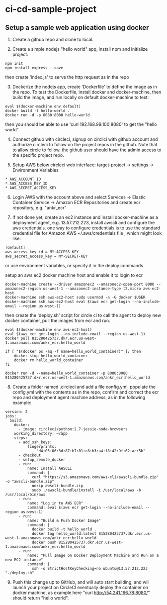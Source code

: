 # ci-cd-sample-project

## Setup a sample web application using docker

1. Create a github repo and clone to local.

2. Create a simple nodejs "hello world" app, install npm and initialize project:
```
npm init
npm install express --save
```
then create 'index.js' to serve the http request as in the repo

3. Dockerize the nodejs app, create 'Dockerfile' to define the image as in the repo. To test the Dockerfile, install docker and docker-machine, then build the image, and run locally on default docker-machine to test:
```
eval $(docker-machine env default)
docker build -t hello-world .
docker run -d -p 8080:8080 hello-world
```
then you should be able to use 'curl 192.168.99.100:8080' to get the "hello world"

4. Connect github with circleci, signup on circlici with github account and authorize circleci to follow on the project repos in the github. Note that to allow circle to follow, the github user should have the admin access to the specific project repo.

5. Setup AWS below circleci web interface: target-project -> settings -> Environment Variables
```
* AWS_ACCOUNT_ID
* AWS_ACCESS_KEY_ID
* AWS_SECRET_ACCESS_KEY
```

6. Login AWS with the account above and select Services -> Elastic Container Service -> Amazon ECR Repositories and create ecr repository, e.g. "ankr_ecr"

7. If not done yet, create an ec2 instance and install docker-machine as a deployment agent, e.g. 13.57.212.223, install awscli and configure the aws credentials. one way to configure credentials is to use the standard credential file for Amazon AWS ~/.aws/credentials file , which might look like:
```
[default]
aws_access_key_id = MY-ACCESS-KEY
aws_secret_access_key = MY-SECRET-KEY
```
or use environment variables, or specify it in the deploy commands. 

setup an aws ec2 docker machine host and enable it to login to ecr
```
docker-machine create --driver amazonec2 --amazonec2-open-port 8080 --amazonec2-region us-west-1 --amazonec2-instance-type t2.micro aws-ec2-host
docker-machine ssh aws-ec2-host sudo usermod -a -G docker $USER
docker-machine ssh aws-ec2-host eval $(aws ecr get-login --no-include-email --region us-west-1)
```

then create the 'deploy.sh' script for circle ci to call the agent to deploy new docker container, pull the images from ecr and run.
```
eval $(docker-machine env aws-ec2-host)
eval $(aws ecr get-login --no-include-email --region us-west-1)
docker pull 815280425737.dkr.ecr.us-west-1.amazonaws.com/ankr_ecr:hello_world

if [ "$(docker ps -aq -f name=hello_world_container)" ]; then
    docker stop hello_world_container
    docker rm hello_world_container
fi

docker run -d --name=hello_world_container -p 8080:8080 815280425737.dkr.ecr.us-west-1.amazonaws.com/ankr_ecr:hello_world
```

8. Create a folder named .circleci and add a file config.yml, populate the config.yml with the contents as in the repo, confirm and correct the ecr repo and deployment agent machine address, as in the following example:
```
version: 2
jobs:
  build:
    docker:
      - image: circleci/python:2.7-jessie-node-browsers
    working_directory: ~/app
    steps:
      - add_ssh_keys:
          fingerprints:
            - "d4:05:06:3d:87:b7:01:c8:b3:a4:f8:42:9f:62:ac:5b"
      - checkout
      - setup_remote_docker
      - run: 
          name: Install AWSCLI
          command: |
            curl "https://s3.amazonaws.com/aws-cli/awscli-bundle.zip" -o "awscli-bundle.zip"
            unzip awscli-bundle.zip
            sudo ./awscli-bundle/install -i /usr/local/aws -b /usr/local/bin/aws
      - run:
          name: "Log in to AWS ECR"
          command: eval $(aws ecr get-login --no-include-email --region us-west-1)
      - run:
          name: "Build & Push Docker Image"
          command: |
            docker build -t hello_world .
            docker tag hello_world:latest 815280425737.dkr.ecr.us-west-1.amazonaws.com/ankr_ecr:hello_world
            docker push 815280425737.dkr.ecr.us-west-1.amazonaws.com/ankr_ecr:hello_world
      - run:
          name: "Pull Image on Docker Deployment Machine and Run on a new EC2 instance"
          command: |
            ssh -o StrictHostKeyChecking=no ubuntu@13.57.212.223 "./deploy.sh"
```

9. Push this change up to GitHub, and will auto start building, and will launch your project on CircleCI eventually deploy the container on docker machine, as example here "curl http://54.241.166.78:8080/" should return "hello world".


